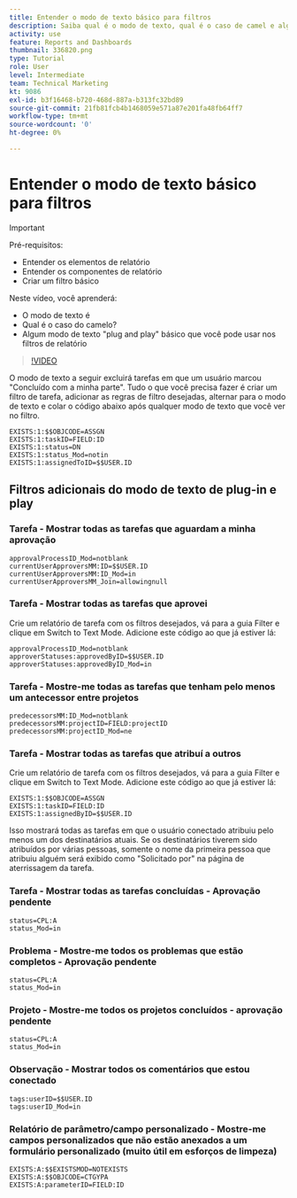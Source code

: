 ```yaml
---
title: Entender o modo de texto básico para filtros
description: Saiba qual é o modo de texto, qual é o caso de camel e algum modo de texto "plug and play" básico que você pode usar nos filtros de relatório em [!DNL  Workfront].
activity: use
feature: Reports and Dashboards
thumbnail: 336820.png
type: Tutorial
role: User
level: Intermediate
team: Technical Marketing
kt: 9086
exl-id: b3f16468-b720-468d-887a-b313fc32bd89
source-git-commit: 21fb81fcb4b1468059e571a87e201fa48fb64ff7
workflow-type: tm+mt
source-wordcount: '0'
ht-degree: 0%

---
```


# Entender o modo de texto básico para filtros

>[!IMPORTANT]
>
>Pré-requisitos:
>
>* Entender os elementos de relatório
>* Entender os componentes de relatório
>* Criar um filtro básico


Neste vídeo, você aprenderá:

* O modo de texto é
* Qual é o caso do camelo?
* Algum modo de texto &quot;plug and play&quot; básico que você pode usar nos filtros de relatório

>[!VIDEO](https://video.tv.adobe.com/v/336820/?quality=12)

O modo de texto a seguir excluirá tarefas em que um usuário marcou &quot;Concluído com a minha parte&quot;. Tudo o que você precisa fazer é criar um filtro de tarefa, adicionar as regras de filtro desejadas, alternar para o modo de texto e colar o código abaixo após qualquer modo de texto que você ver no filtro.

```
EXISTS:1:$$OBJCODE=ASSGN  
EXISTS:1:taskID=FIELD:ID  
EXISTS:1:status=DN  
EXISTS:1:status_Mod=notin  
EXISTS:1:assignedToID=$$USER.ID 
```

## Filtros adicionais do modo de texto de plug-in e play

### Tarefa - Mostrar todas as tarefas que aguardam a minha aprovação

```
approvalProcessID_Mod=notblank
currentUserApproversMM:ID=$$USER.ID
currentUserApproversMM:ID_Mod=in
currentUserApproversMM_Join=allowingnull
```

### Tarefa - Mostrar todas as tarefas que aprovei

Crie um relatório de tarefa com os filtros desejados, vá para a guia Filter e clique em Switch to Text Mode. Adicione este código ao que já estiver lá:

```
approvalProcessID_Mod=notblank
approverStatuses:approvedByID=$$USER.ID
approverStatuses:approvedByID_Mod=in
```

### Tarefa - Mostre-me todas as tarefas que tenham pelo menos um antecessor entre projetos

```
predecessorsMM:ID_Mod=notblank
predecessorsMM:projectID=FIELD:projectID
predecessorsMM:projectID_Mod=ne
```

### Tarefa - Mostrar todas as tarefas que atribuí a outros

Crie um relatório de tarefa com os filtros desejados, vá para a guia Filter e clique em Switch to Text Mode. Adicione este código ao que já estiver lá:

```
EXISTS:1:$$OBJCODE=ASSGN
EXISTS:1:taskID=FIELD:ID
EXISTS:1:assignedByID=$$USER.ID
```

Isso mostrará todas as tarefas em que o usuário conectado atribuiu pelo menos um dos destinatários atuais. Se os destinatários tiverem sido atribuídos por várias pessoas, somente o nome da primeira pessoa que atribuiu alguém será exibido como &quot;Solicitado por&quot; na página de aterrissagem da tarefa.

### Tarefa - Mostrar todas as tarefas concluídas - Aprovação pendente

```
status=CPL:A
status_Mod=in
```


### Problema - Mostre-me todos os problemas que estão completos - Aprovação pendente

```
status=CPL:A
status_Mod=in
```


### Projeto - Mostre-me todos os projetos concluídos - aprovação pendente

```
status=CPL:A
status_Mod=in
```


### Observação - Mostrar todos os comentários que estou conectado

```
tags:userID=$$USER.ID
tags:userID_Mod=in
```


### Relatório de parâmetro/campo personalizado - Mostre-me campos personalizados que não estão anexados a um formulário personalizado (muito útil em esforços de limpeza)

```
EXISTS:A:$$EXISTSMOD=NOTEXISTS
EXISTS:A:$$OBJCODE=CTGYPA
EXISTS:A:parameterID=FIELD:ID
```
